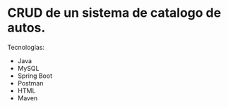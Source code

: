 # CRUD de un sistema de catalogo de autos.  

Tecnologías:
* Java
* MySQL
* Spring Boot
* Postman
* HTML
* Maven
